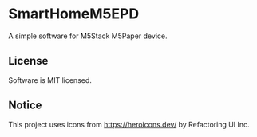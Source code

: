 # SmartHomeM5EPD

A simple software for M5Stack M5Paper device.

## License

Software is MIT licensed.

## Notice

This project uses icons from https://heroicons.dev/ by Refactoring UI Inc.